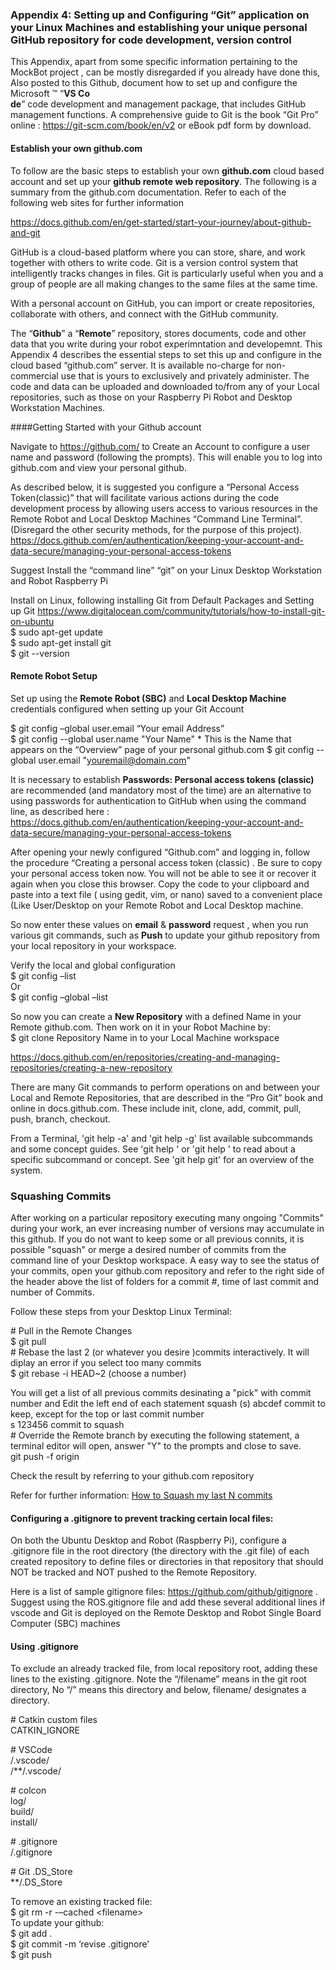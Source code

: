 ### Appendix 4: Setting up and Configuring “Git” application on your Linux Machines and establishing your unique personal GitHub repository for code development, version control
This Appendix, apart from some specific information pertaining to the MockBot project , can be mostly disregarded if you already have done this, 
Also posted to this Github, document how to set up and configure the Microsoft ™ “**VS Co  
de**” code development and management package, that includes GitHub management functions.
A comprehensive guide to Git is the book “Git Pro” online : https://git-scm.com/book/en/v2 or  eBook pdf form by download.  


#### Establish your own github.com
To follow are the basic steps to establish your own **github.com** cloud based account and set up your **github remote web repository**. The following is a summary from the github.com documentation. Refer to each of the following web sites for further information

https://docs.github.com/en/get-started/start-your-journey/about-github-and-git

GitHub is a cloud-based platform where you can store, share, and work together with others to write code. Git is a version control system that intelligently tracks changes in files. Git is particularly useful when you and a group of people are all making changes to the same files at the same time.

With a personal account on GitHub, you can import or create repositories, collaborate with others, and connect with the GitHub community.

The “**Github**” a “**Remote**” repository, stores documents, code and other data that you write during your robot experimntation and developemnt. This Appendix 4 describes the essential steps to set this up and configure in the cloud based “github.com” server. It is available no-charge for non-commercial use that is yours to exclusively and privately administer. The code and data can be uploaded and downloaded to/from any of your Local repositories, such as those on your Raspberry Pi Robot and Desktop Workstation Machines.  

####Getting Started with your Github account

Navigate to https://github.com/ to Create an Account to configure a user name and password (following the prompts). This will enable you to log into github.com and view your personal github.  

As described below, it is suggested you configure a “Personal Access Token(classic)” that will facilitate various actions during the code development process by allowing users access to various resources in the Remote Robot and Local Desktop Machines “Command Line Terminal”. (Disregard the other security methods, for the purpose of this project). 
https://docs.github.com/en/authentication/keeping-your-account-and-data-secure/managing-your-personal-access-tokens          

Suggest Install the “command line” “git” on your Linux Desktop Workstation and Robot Raspberry Pi

Install on Linux, following installing Git from Default Packages and Setting up Git
https://www.digitalocean.com/community/tutorials/how-to-install-git-on-ubuntu  
\$ sudo apt-get update  
\$ sudo apt-get install git  
\$ git --version


#### Remote Robot Setup
Set up using the **Remote Robot (SBC)** and **Local Desktop Machine** credentials configured when setting up your Git Account  

\$ git config –global user.email “Your email Address”  
\$ git config --global user.name "Your Name"  * This is the Name that appears on the “Overview” page of your personal github.com
\$ git config --global user.email "youremail@domain.com"

It is necessary to establish **Passwords: Personal access tokens (classic)** are recommended (and mandatory most of the time) are an alternative to using passwords for authentication to GitHub when using the command line, as described here : https://docs.github.com/en/authentication/keeping-your-account-and-data-secure/managing-your-personal-access-tokens 

After opening your newly configured “Github.com” and logging in, follow the procedure “Creating a personal access token (classic) . Be sure to copy your personal access token now. You will not be able to see it or recover it again when you close this browser. Copy the code to your clipboard and paste into a text file ( using gedit, vim, or nano) saved to a convenient place (Like User/Desktop on your Remote Robot and Local Desktop machine. 

So now enter these values on **email** & **password** request , when you run various git commands, such as **Push** to update your github repository from your local repository in your workspace.


Verify the local and global configuration  
\$ git config –list  
Or  
\$ git config –global –list

So now you can create a **New Repository** with a defined Name in your Remote github.com. Then work on it in your Robot Machine by:  
\$ git clone Repository Name in to your Local Machine workspace

https://docs.github.com/en/repositories/creating-and-managing-repositories/creating-a-new-repository

There are many Git commands to perform operations on and between your Local and Remote Repositories, that are described in the “Pro Git” book and online in docs.github.com. These include init, clone, add, commit, pull, push, branch, checkout. 

From a Terminal, 'git help -a' and 'git help -g' list available subcommands and some concept guides. See 'git help <command>' or 'git help <concept>' to read about a specific subcommand or concept. See 'git help git' for an overview of the system.

### Squashing Commits 
After working on a particular repository executing many ongoing "Commits" during your work, an ever increasing number of versions may accumulate in this github. If you do not want to keep some or all previous connits, it is possible "squash" or merge a desired number of commits from the command line of your Desktop workspace. A easy way to see the status of your commits, open your github.com repository and refer to the right side of the header above the list of folders for a commit #, time of last commit and number of Commits.

Follow these steps from your Desktop Linux Terminal:  

\# Pull in the Remote Changes  
\$ git pull  
\# Rebase the last 2 (or whatever you desire )commits interactively. It will diplay an error if you select too many commits  
\$ git rebase -i HEAD~2  (choose a number)  

You will get a list of all previous commits desinating a "pick" with commit number and Edit the left end of each statement 
squash (s) abcdef commit to keep, except for the top or last commit number   
s 123456 commit to squash  
\# Override the Remote branch by executing the following statement, a terminal editor will open, answer "Y" to the prompts and close to save.  
git push -f origin <branch>    

Check the result by referring to your github.com repository 

Refer for further information: [How to Squash my last N commits](https://stackoverflow.com/questions/5189560/how-do-i-squash-my-last-n-commits-together)  

#### Configuring a .gitignore to prevent tracking certain local files:

On both the Ubuntu Desktop and Robot (Raspberry Pi), configure a .gitignore file in the root directory (the directory with the .git file)  of each created repository to define files or directories in that repository that should NOT be tracked and NOT pushed to the Remote Repository.  

Here is a list of sample gitignore files: https://github.com/github/gitignore . Suggest using the ROS.gitignore file and add these several additional lines if vscode and Git is deployed on the Remote Desktop and Robot Single Board Computer (SBC) machines

#### Using .gitignore
To exclude an already tracked file, from local repository root, adding these lines to the existing .gitignore. Note the “/filename” means in the git root directory, No  “/” means this directory and below, filename/ designates a directory.  


\# Catkin custom files  
CATKIN_IGNORE


\# VSCode  
/.vscode/  
/**/.vscode/  
  
\# colcon  
log/  
build/  
install/


\# .gitignore  
/.gitignore

\# Git .DS_Store  
**/.DS_Store


To remove an existing tracked file:  
\$ git rm -r  -–cached \<filename>  
To update your github:  
\$ git add .  
\$ git commit -m ‘revise .gitignore’  
\$ git push
